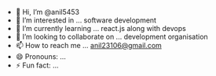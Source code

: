 - 👋 Hi, I’m @anil5453
- 👀 I’m interested in ... software development
- 🌱 I’m currently learning ... react.js along with devops
- 💞️ I’m looking to collaborate on ... development organisation
- 📫 How to reach me ... anil23106@gmail.com
- 😄 Pronouns: ...
- ⚡ Fun fact: ...

<!---
anil5453/anil5453 is a ✨ special ✨ repository because its `README.md` (this file) appears on your GitHub profile.
You can click the Preview link to take a look at your changes.
--->
